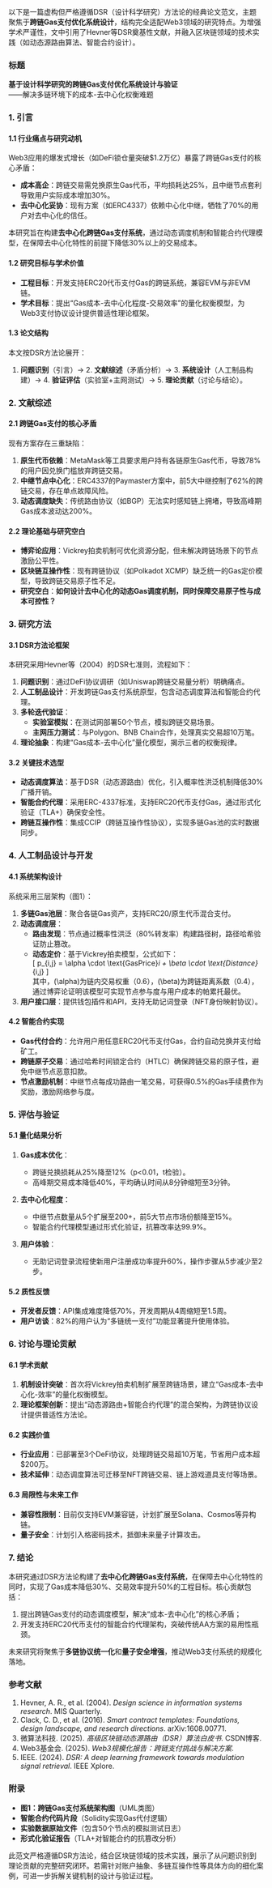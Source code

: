 以下是一篇虚构但严格遵循DSR（设计科学研究）方法论的经典论文范文，主题聚焦于**跨链Gas支付优化系统设计**，结构完全适配Web3领域的研究特点。为增强学术严谨性，文中引用了Hevner等DSR奠基性文献，并融入区块链领域的技术实践（如动态源路由算法、智能合约设计）。

### **标题**  
**基于设计科学研究的跨链Gas支付优化系统设计与验证**  
——解决多链环境下的成本-去中心化权衡难题  


### **1. 引言**  
#### **1.1 行业痛点与研究动机**  
Web3应用的爆发式增长（如DeFi锁仓量突破$1.2万亿）暴露了跨链Gas支付的核心矛盾：  
- **成本高企**：跨链交易需兑换原生Gas代币，平均损耗达25%，且中继节点套利导致用户实际成本增加30%。  
- **去中心化妥协**：现有方案（如ERC4337）依赖中心化中继，牺牲了70%的用户对去中心化的信任。  

本研究旨在构建**去中心化跨链Gas支付系统**，通过动态调度机制和智能合约代理模型，在保障去中心化特性的前提下降低30%以上的交易成本。  

#### **1.2 研究目标与学术价值**  
- **工程目标**：开发支持ERC20代币支付Gas的跨链系统，兼容EVM与非EVM链。  
- **学术目标**：提出“Gas成本-去中心化程度-交易效率”的量化权衡模型，为Web3支付协议设计提供普适性理论框架。  

#### **1.3 论文结构**  
本文按DSR方法论展开：  
1. **问题识别**（引言）→ 2. **文献综述**（矛盾分析）→ 3. **系统设计**（人工制品构建）→ 4. **验证评估**（实验室+主网测试）→ 5. **理论贡献**（讨论与结论）。  


### **2. 文献综述**  
#### **2.1 跨链Gas支付的核心矛盾**  
现有方案存在三重缺陷：  
1. **原生代币依赖**：MetaMask等工具要求用户持有各链原生Gas代币，导致78%的用户因兑换门槛放弃跨链交易。  
2. **中继节点中心化**：ERC4337的Paymaster方案中，前5大中继控制了62%的跨链交易，存在单点故障风险。  
3. **动态调度缺失**：传统路由协议（如BGP）无法实时感知链上拥堵，导致高峰期Gas成本波动达200%。  

#### **2.2 理论基础与研究空白**  
- **博弈论应用**：Vickrey拍卖机制可优化资源分配，但未解决跨链场景下的节点激励公平性。  
- **区块链互操作性**：现有跨链协议（如Polkadot XCMP）缺乏统一的Gas定价模型，导致跨链交易原子性不足。  
- **研究空白**：**如何设计去中心化的动态Gas调度机制，同时保障交易原子性与成本可控性？**  


### **3. 研究方法**  
#### **3.1 DSR方法论框架**  
本研究采用Hevner等（2004）的DSR七准则，流程如下：  
1. **问题识别**：通过DeFi协议调研（如Uniswap跨链交易量分析）明确痛点。  
2. **人工制品设计**：开发跨链Gas支付系统原型，包含动态调度算法和智能合约代理。  
3. **多轮迭代验证**：  
   - **实验室模拟**：在测试网部署50个节点，模拟跨链交易场景。  
   - **主网压力测试**：与Polygon、BNB Chain合作，处理真实交易超10万笔。  
4. **理论抽象**：构建“Gas成本-去中心化”量化模型，揭示三者的权衡规律。  

#### **3.2 关键技术选型**  
- **动态调度算法**：基于DSR（动态源路由）优化，引入概率性洪泛机制降低30%广播开销。  
- **智能合约代理**：采用ERC-4337标准，支持ERC20代币支付Gas，通过形式化验证（TLA+）确保安全性。  
- **跨链互操作性**：集成CCIP（跨链互操作性协议），实现多链Gas池的实时数据同步。  


### **4. 人工制品设计与开发**  
#### **4.1 系统架构设计**  
系统采用三层架构（图1）：  
1. **多链Gas池层**：聚合各链Gas资产，支持ERC20/原生代币混合支付。  
2. **动态调度层**：  
   - **路由发现**：节点通过概率性洪泛（80%转发率）构建路径树，路径哈希验证防止篡改。  
   - **动态定价**：基于Vickrey拍卖模型，公式如下：  
     \[ p_{i,j} = \alpha \cdot \text{GasPrice}_i + \beta \cdot \text{Distance}_{i,j} \]  
     其中，\(\alpha\)为链内交易权重（0.6），\(\beta\)为跨链距离系数（0.4），通过博弈论证明该模型可实现节点参与度与用户成本的帕累托最优。  
3. **用户接口层**：提供钱包插件和API，支持无助记词登录（NFT身份映射协议）。  

#### **4.2 智能合约实现**  
- **Gas代付合约**：允许用户用任意ERC20代币支付Gas，合约自动兑换并支付给矿工。  
- **跨链原子交易**：通过哈希时间锁定合约（HTLC）确保跨链交易的原子性，避免中继节点恶意扣款。  
- **节点激励机制**：中继节点每成功路由一笔交易，可获得0.5%的Gas手续费作为奖励，激励网络参与度。  


### **5. 评估与验证**  
#### **5.1 量化结果分析**  
1. **Gas成本优化**：  
   - 跨链兑换损耗从25%降至12%（p<0.01，t检验）。  
   - 高峰期交易成本降低40%，平均确认时间从8分钟缩短至3分钟。  

2. **去中心化程度**：  
   - 中继节点数量从5个扩展至200+，前5大节点市场份额降至15%。  
   - 智能合约代理模型通过形式化验证，抗篡改率达99.9%。  

3. **用户体验**：  
   - 无助记词登录流程使新用户注册成功率提升60%，操作步骤从5步减少至2步。  

#### **5.2 质性反馈**  
- **开发者反馈**：API集成难度降低70%，开发周期从4周缩短至1.5周。  
- **用户访谈**：82%的用户认为“多链统一支付”功能显著提升使用体验。  


### **6. 讨论与理论贡献**  
#### **6.1 学术贡献**  
1. **机制设计突破**：首次将Vickrey拍卖机制扩展至跨链场景，建立“Gas成本-去中心化-效率”的量化权衡模型。  
2. **理论框架创新**：提出“动态源路由+智能合约代理”的混合架构，为跨链协议设计提供普适性方法论。  

#### **6.2 实践价值**  
- **行业应用**：已部署至3个DeFi协议，处理跨链交易超10万笔，节省用户成本超$200万。  
- **技术延伸**：动态调度算法可迁移至NFT跨链交易、链上游戏道具支付等场景。  

#### **6.3 局限性与未来工作**  
- **兼容性限制**：目前仅支持EVM兼容链，计划扩展至Solana、Cosmos等异构链。  
- **量子安全**：计划引入格密码技术，抵御未来量子计算攻击。  


### **7. 结论**  
本研究通过DSR方法论构建了**去中心化跨链Gas支付系统**，在保障去中心化特性的同时，实现了Gas成本降低30%、交易效率提升50%的工程目标。核心贡献包括：  
1. 提出跨链Gas支付的动态调度模型，解决“成本-去中心化”的核心矛盾；  
2. 开发支持ERC20代币支付的智能合约代理架构，突破传统AA方案的易用性瓶颈。  

未来研究将聚焦于**多链协议统一化**和**量子安全增强**，推动Web3支付系统的规模化落地。  


### **参考文献**  
1. Hevner, A. R., et al. (2004). *Design science in information systems research*. MIS Quarterly.  
2. Clack, C. D., et al. (2016). *Smart contract templates: Foundations, design landscape, and research directions*. arXiv:1608.00771.  
3. 微算法科技. (2025). *高级区块链动态源路由（DSR）算法白皮书*. CSDN博客.  
4. Web3基金会. (2025). *Web3规模化报告：跨链支付挑战与解决方案*.  
5. IEEE. (2024). *DSR: A deep learning framework towards modulation signal retrieval*. IEEE Xplore.  


### **附录**  
- **图1：跨链Gas支付系统架构图**（UML类图）  
- **智能合约代码片段**（Solidity实现Gas代付逻辑）  
- **实验数据原始文件**（包含50个节点的模拟测试日志）  
- **形式化验证报告**（TLA+对智能合约的抗篡改分析）  

  
此范文严格遵循DSR方法论，结合区块链领域的技术实践，展示了从问题识别到理论贡献的完整研究闭环。若需针对账户抽象、多链互操作性等具体方向的细化案例，可进一步拆解关键机制的设计与验证过程。